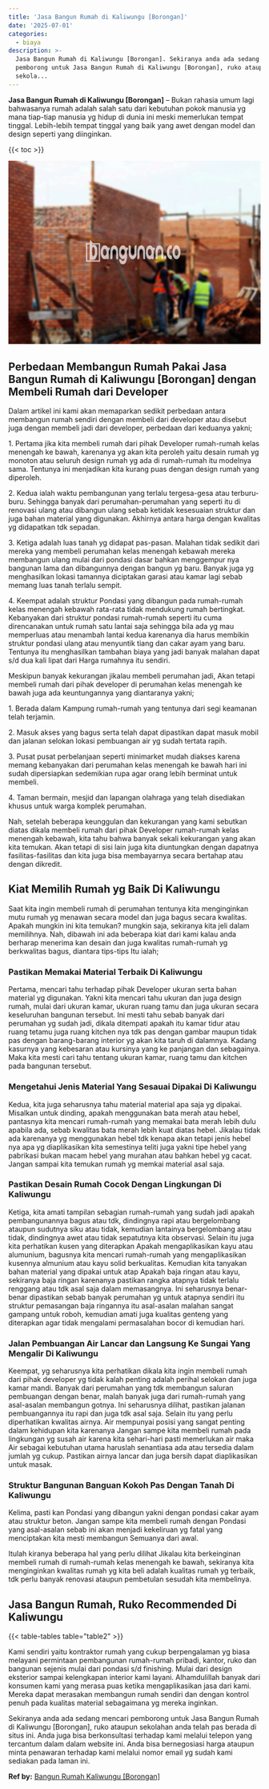 ```yaml
---
title: 'Jasa Bangun Rumah di Kaliwungu [Borongan]'
date: '2025-07-01'
categories:
  - biaya
description: >-
  Jasa Bangun Rumah di Kaliwungu [Borongan]. Sekiranya anda ada sedang mencari
  pemborong untuk Jasa Bangun Rumah di Kaliwungu [Borongan], ruko ataupun
  sekola...
---
```


**Jasa Bangun Rumah di Kaliwungu \[Borongan\]** – Bukan rahasia umum lagi bahwasanya rumah adalah salah satu dari kebutuhan pokok manusia yg mana tiap-tiap manusia yg hidup di dunia ini meski memerlukan tempat tinggal. Lebih-lebih tempat tinggal yang baik yang awet dengan model dan design seperti yang diinginkan.

{{< toc >}}

![Jasa Bangun Rumah di Kaliwungu [Borongan]](/images/borong-bangunan-06.png)

## Perbedaan Membangun Rumah Pakai Jasa Bangun Rumah di Kaliwungu \[Borongan\] dengan Membeli Rumah dari Developer

Dalam artikel ini kami akan memaparkan sedikit perbedaan antara membangun rumah sendiri dengan membeli dari developer atau disebut juga dengan membeli jadi dari developer, perbedaan dari keduanya yakni;

1\. Pertama jika kita membeli rumah dari pihak Developer rumah-rumah kelas menengah ke bawah, karenanya yg akan kita peroleh yaitu desain rumah yg monoton atau seluruh design rumah yg ada di rumah-rumah itu modelnya sama. Tentunya ini menjadikan kita kurang puas dengan design rumah yang diperoleh.

2\. Kedua ialah waktu pembangunan yang terlalu tergesa-gesa atau terburu-buru. Sehingga banyak dari perumahan-perumahan yang seperti itu di renovasi ulang atau dibangun ulang sebab ketidak kesesuaian struktur dan juga bahan material yang digunakan. Akhirnya antara harga dengan kwalitas yg didapatkan tdk sepadan.

3\. Ketiga adalah luas tanah yg didapat pas-pasan. Malahan tidak sedikit dari mereka yang membeli perumahan kelas menengah kebawah mereka membangun ulang mulai dari pondasi dasar bahkan menggempur nya bangunan lama dan dibangunnya dengan bangun yg baru. Banyak juga yg menghasilkan lokasi tamannya diciptakan garasi atau kamar lagi sebab memang luas tanah terlalu sempit.

4\. Keempat adalah struktur Pondasi yang dibangun pada rumah-rumah kelas menengah kebawah rata-rata tidak mendukung rumah bertingkat. Kebanyakan dari struktur pondasi rumah-rumah seperti itu cuma direncanakan untuk rumah satu lantai saja sehingga bila ada yg mau memperluas atau menambah lantai kedua karenanya dia harus membikin struktur pondasi ulang atau menyuntik tiang dan cakar ayam yang baru. Tentunya itu menghasilkan tambahan biaya yang jadi banyak malahan dapat s/d dua kali lipat dari Harga rumahnya itu sendiri.

Meskipun banyak kekurangan jikalau membeli perumahan jadi, Akan tetapi membeli rumah dari pihak developer di perumahan kelas menengah ke bawah juga ada keuntungannya yang diantaranya yakni;

1\. Berada dalam Kampung rumah-rumah yang tentunya dari segi keamanan telah terjamin.

2\. Masuk akses yang bagus serta telah dapat dipastikan dapat masuk mobil dan jalanan selokan lokasi pembuangan air yg sudah tertata rapih.

3\. Pusat pusat perbelanjaan seperti minimarket mudah diakses karena memang kebanyakan dari perumahan kelas menengah ke bawah hari ini sudah dipersiapkan sedemikian rupa agar orang lebih berminat untuk membeli.

4\. Taman bermain, mesjid dan lapangan olahraga yang telah disediakan khusus untuk warga komplek perumahan.

Nah, setelah beberapa keunggulan dan kekurangan yang kami sebutkan diatas dikala membeli rumah dari pihak Developer rumah-rumah kelas menengah kebawah, kita tahu bahwa banyak sekali kekurangan yang akan kita temukan. Akan tetapi di sisi lain juga kita diuntungkan dengan dapatnya fasilitas-fasilitas dan kita juga bisa membayarnya secara bertahap atau dengan dikredit.

## Kiat Memilih Rumah yg Baik Di Kaliwungu

Saat kita ingin membeli rumah di perumahan tentunya kita menginginkan mutu rumah yg menawan secara model dan juga bagus secara kwalitas. Apakah mungkin ini kita temukan? mungkin saja, sekiranya kita jeli dalam memilihnya. Nah, dibawah ini ada beberapa kiat dari kami kalau anda berharap menerima kan desain dan juga kwalitas rumah-rumah yg berkwalitas bagus, diantara tips-tips Itu ialah;

### Pastikan Memakai Material Terbaik Di Kaliwungu

Pertama, mencari tahu terhadap pihak Developer ukuran serta bahan material yg digunakan. Yakni kita mencari tahu ukuran dan juga design rumah, mulai dari ukuran kamar, ukuran ruang tamu dan juga ukuran secara keseluruhan bangunan tersebut. Ini mesti tahu sebab banyak dari perumahan yg sudah jadi, dikala ditempati apakah itu kamar tidur atau ruang tetamu juga ruang kitchen nya tdk pas dengan gambar maupun tidak pas dengan barang-barang interior yg akan kita taruh di dalamnya. Kadang kasurnya yang kebesaran atau kursinya yang ke panjangan dan sebagainya. Maka kita mesti cari tahu tentang ukuran kamar, ruang tamu dan kitchen pada bangunan tersebut.

### Mengetahui Jenis Material Yang Sesauai Dipakai Di Kaliwungu

Kedua, kita juga seharusnya tahu material material apa saja yg dipakai. Misalkan untuk dinding, apakah menggunakan bata merah atau hebel, pantasnya kita mencari rumah-rumah yang memakai bata merah lebih dulu apabila ada, sebab kwalitas bata merah lebih kuat diatas hebel. Jikalau tidak ada karenanya yg menggunakan hebel tdk kenapa akan tetapi jenis hebel nya apa yg diaplikasikan kita semestinya teliti juga yakni tipe hebel yang pabrikasi bukan macam hebel yang murahan atau bahkan hebel yg cacat. Jangan sampai kita temukan rumah yg memkai material asal saja.

### Pastikan Desain Rumah Cocok Dengan Lingkungan Di Kaliwungu

Ketiga, kita amati tampilan sebagian rumah-rumah yang sudah jadi apakah pembangunannya bagus atau tdk, dindingnya rapi atau bergelombang ataupun sudutnya siku atau tidak, kemudian lantainya bergelombang atau tidak, dindingnya awet atau tidak sepatutnya kita observasi. Selain itu juga kita perhatikan kusen yang diterapkan Apakah mengaplikasikan kayu atau alumunium, bagusnya kita mencari rumah-rumah yang mengaplikasikan kusennya almunium atau kayu solid berkualitas. Kemudian kita tanyakan bahan material yang dipakai untuk atap Apakah baja ringan atau kayu, sekiranya baja ringan karenanya pastikan rangka atapnya tidak terlalu renggang atau tdk asal saja dalam memasangnya. Ini seharusnya benar-benar dipastikan sebab banyak perumahan yg untuk atapnya sendiri itu struktur pemasangan baja ringannya itu asal-asalan malahan sangat gampang untuk roboh, kemudian amati juga kualitas genteng yang diterapkan agar tidak mengalami permasalahan bocor di kemudian hari.

### Jalan Pembuangan Air Lancar dan Langsung Ke Sungai Yang Mengalir Di Kaliwungu

Keempat, yg seharusnya kita perhatikan dikala kita ingin membeli rumah dari pihak developer yg tidak kalah penting adalah perihal selokan dan juga kamar mandi. Banyak dari perumahan yang tdk membangun saluran pembuangan dengan benar, malah banyak juga dari rumah-rumah yang asal-asalan membangun gotnya. Ini seharusnya dilihat, pastikan jalanan pembuangannya itu rapi dan juga tdk asal saja. Selain itu yang perlu diperhatikan kwalitas airnya. Air mempunyai posisi yang sangat penting dalam kehidupan kita karenanya Jangan sampe kita membeli rumah pada lingkungan yg susah air karena kita sehari-hari pasti memerlukan air maka Air sebagai kebutuhan utama haruslah senantiasa ada atau tersedia dalam jumlah yg cukup. Pastikan airnya lancar dan juga bersih dapat diaplikasikan untuk masak.

### Struktur Bangunan Banguan Kokoh Pas Dengan Tanah Di Kaliwungu

Kelima, pasti kan Pondasi yang dibangun yakni dengan pondasi cakar ayam atau struktur beton. Jangan sampe kita membeli rumah dengan Pondasi yang asal-asalan sebab ini akan menjadi kekeliruan yg fatal yang menciptakan kita mesti membangun Semuanya dari awal.

Itulah kiranya beberapa hal yang perlu dilihat Jikalau kita berkeinginan membeli rumah di rumah-rumah kelas menengah ke bawah, sekiranya kita menginginkan kwalitas rumah yg kita beli adalah kualitas rumah yg terbaik, tdk perlu banyak renovasi ataupun pembetulan sesudah kita membelinya.

## Jasa Bangun Rumah, Ruko Recommended Di Kaliwungu

{{< table-tables table="table2" >}}

Kami sendiri yaitu kontraktor rumah yang cukup berpengalaman yg biasa melayani permintaan pembangunan rumah-rumah pribadi, kantor, ruko dan bangunan sejenis mulai dari pondasi s/d finishing. Mulai dari design eksterior sampai kelengkapan interior kami layani. Alhamdulillah banyak dari konsumen kami yang merasa puas ketika mengaplikasikan jasa dari kami. Mereka dapat merasakan membangun rumah sendiri dan dengan kontrol penuh pada kualitas material sebagaimana yg mereka inginkan.

Sekiranya anda ada sedang mencari pemborong untuk Jasa Bangun Rumah di Kaliwungu \[Borongan\], ruko ataupun sekolahan anda telah pas berada di situs ini. Anda juga bisa berkonsultasi terhadap kami melalui telepon yang tercantum dalam dalam website ini. Anda bisa bernegosiasi harga ataupun minta penawaran terhadap kami melalui nomor email yg sudah kami sediakan pada laman ini.

**Ref by:** [Bangun Rumah Kaliwungu [Borongan]](https://id.wikipedia.org/wiki/Bangun)
